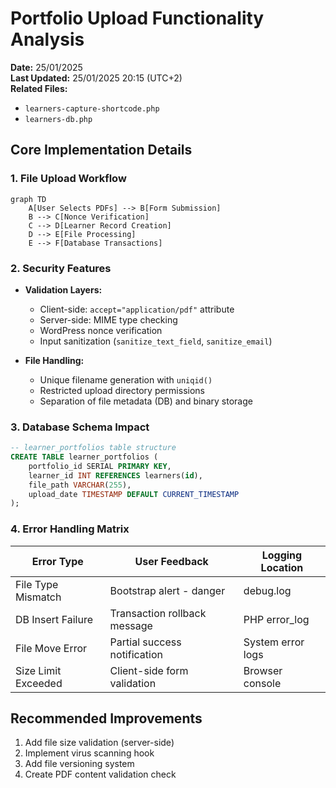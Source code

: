 # Portfolio Upload Functionality Analysis

**Date:** 25/01/2025  
**Last Updated:** 25/01/2025 20:15 (UTC+2)  
**Related Files:**  
- `learners-capture-shortcode.php`  
- `learners-db.php`

## Core Implementation Details

### 1. File Upload Workflow
```mermaid
graph TD
    A[User Selects PDFs] --> B[Form Submission]
    B --> C[Nonce Verification]
    C --> D[Learner Record Creation]
    D --> E[File Processing]
    E --> F[Database Transactions]
```

### 2. Security Features
- **Validation Layers:**
  - Client-side: `accept="application/pdf"` attribute
  - Server-side: MIME type checking
  - WordPress nonce verification
  - Input sanitization (`sanitize_text_field`, `sanitize_email`)

- **File Handling:**
  - Unique filename generation with `uniqid()`
  - Restricted upload directory permissions
  - Separation of file metadata (DB) and binary storage

### 3. Database Schema Impact
```sql
-- learner_portfolios table structure
CREATE TABLE learner_portfolios (
    portfolio_id SERIAL PRIMARY KEY,
    learner_id INT REFERENCES learners(id),
    file_path VARCHAR(255),
    upload_date TIMESTAMP DEFAULT CURRENT_TIMESTAMP
);
```

### 4. Error Handling Matrix
| Error Type              | User Feedback                     | Logging Location      |
|-------------------------|-----------------------------------|-----------------------|
| File Type Mismatch      | Bootstrap alert - danger         | debug.log             |
| DB Insert Failure       | Transaction rollback message     | PHP error_log         |
| File Move Error         | Partial success notification     | System error logs     |
| Size Limit Exceeded     | Client-side form validation       | Browser console       |

## Recommended Improvements
1. Add file size validation (server-side)
2. Implement virus scanning hook
3. Add file versioning system
4. Create PDF content validation check
